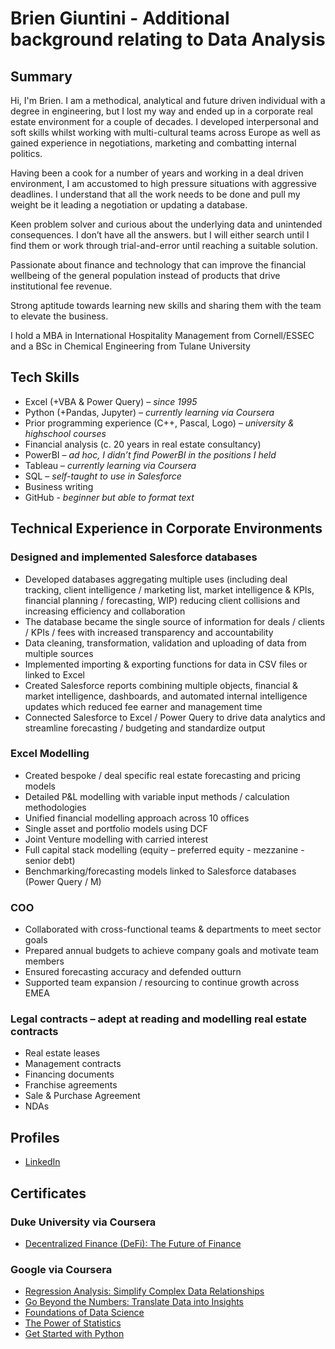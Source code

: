 # Brien Giuntini - Additional background relating to Data Analysis   

## Summary
Hi, I'm Brien.  I am a methodical, analytical and future driven individual with a degree in engineering, but I lost my way and ended up in a corporate real estate environment for a couple of decades.   I developed interpersonal and soft skills whilst working with multi-cultural teams across Europe as well as gained experience in negotiations, marketing and combatting internal politics.  

Having been a cook for a number of years and working in a deal driven environment, I am accustomed to high pressure situations with aggressive deadlines.  I understand that all the work needs to be done and pull my weight be it leading a negotiation or updating a database.  

Keen problem solver and curious about the underlying data and unintended consequences. I don’t have all the answers. but I will either search until I find them or work through trial-and-error until reaching a suitable solution.

Passionate about finance and technology that can improve the financial wellbeing of the general population instead of products that drive institutional fee revenue.

Strong aptitude towards learning new skills and sharing them with the team to elevate the business.

I hold a MBA in International Hospitality Management from Cornell/ESSEC and a BSc in Chemical Engineering from Tulane University

## Tech Skills
  * Excel (+VBA & Power Query) – *since 1995*
  * Python (+Pandas, Jupyter) – *currently learning via Coursera*
  * Prior programming experience (C++, Pascal, Logo) – *university & highschool courses*
  * Financial analysis (c. 20 years in real estate consultancy)
  * PowerBI – *ad hoc, I didn’t find PowerBI in the positions I held*
  * Tableau – *currently learning via Coursera*
  * SQL – *self-taught to use in Salesforce*
  * Business writing
  * GitHub - *beginner but able to format text*

## Technical Experience in Corporate Environments
### Designed and implemented Salesforce databases
  * Developed databases aggregating multiple uses (including deal tracking, client intelligence / marketing list, market intelligence & KPIs, financial planning / forecasting, WIP) reducing client collisions and increasing efficiency and collaboration
  * The database became the single source of information for deals / clients / KPIs / fees with increased transparency and accountability
  * Data cleaning, transformation, validation and uploading of data from multiple sources
  * Implemented importing & exporting functions for data in CSV files or linked to Excel
  * Created Salesforce reports combining multiple objects, financial & market intelligence, dashboards, and automated internal intelligence updates which reduced fee earner and management time
  * Connected Salesforce to Excel / Power Query to drive data analytics and streamline forecasting / budgeting and standardize output
### Excel Modelling
  * Created bespoke / deal specific real estate forecasting and pricing models
  * Detailed P&L modelling with variable input methods / calculation methodologies
  * Unified financial modelling approach across 10 offices 
  * Single asset and portfolio models using DCF
  * Joint Venture modelling with carried interest
  * Full capital stack modelling (equity – preferred equity - mezzanine - senior debt)
  * Benchmarking/forecasting models linked to Salesforce databases (Power Query /  M)
### COO
  * Collaborated with cross-functional teams & departments to meet sector goals
  * Prepared annual budgets to achieve company goals and motivate team members
  * Ensured forecasting accuracy and defended outturn  
  * Supported team expansion / resourcing to continue growth across EMEA
### Legal contracts – adept at reading and modelling real estate contracts
  * Real estate leases
  * Management contracts
  * Financing documents
  * Franchise agreements
  * Sale & Purchase Agreement
  * NDAs

## Profiles
  * [LinkedIn](https://www.linkedin.com/in/brien-giuntini/)

## Certificates
### Duke University via Coursera
  * [Decentralized Finance (DeFi): The Future of Finance](https://coursera.org/share/eb8fddac6d32e9cdc6602492d05037e3)
### Google via Coursera
  * [Regression Analysis: Simplify Complex Data Relationships](https://coursera.org/share/08750077fbdc1040c70dd57b3cbc4d07)
  * [Go Beyond the Numbers: Translate Data into Insights](https://coursera.org/share/3e0f55f0cc4fd485332bbdc631296bab)
  * [Foundations of Data Science](https://coursera.org/share/9db1597f6bae3c0e2ea73a57c3785c8f)
  * [The Power of Statistics](https://coursera.org/share/12526ab43a094384f915f0290437c081)
  * [Get Started with Python](https://coursera.org/share/9de375bb484ccd995820cf5f4ab1de65)

<!---
unfungibleclone/unfungibleclone is a ✨ special ✨ repository because its `README.md` (this file) appears on your GitHub profile.
You can click the Preview link to take a look at your changes.
--->
